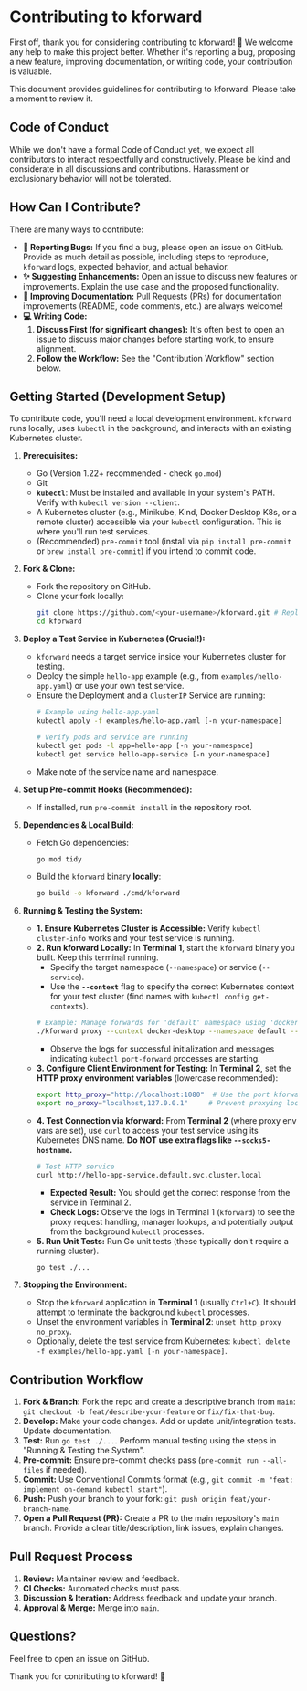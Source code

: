 # Contributing to kforward

First off, thank you for considering contributing to kforward! 🎉 We welcome any help to make this project better. Whether it's reporting a bug, proposing a new feature, improving documentation, or writing code, your contribution is valuable.

This document provides guidelines for contributing to kforward. Please take a moment to review it.

## Code of Conduct

While we don't have a formal Code of Conduct yet, we expect all contributors to interact respectfully and constructively. Please be kind and considerate in all discussions and contributions. Harassment or exclusionary behavior will not be tolerated.

## How Can I Contribute?

There are many ways to contribute:

*   **🐛 Reporting Bugs:** If you find a bug, please open an issue on GitHub. Provide as much detail as possible, including steps to reproduce, `kforward` logs, expected behavior, and actual behavior.
*   **✨ Suggesting Enhancements:** Open an issue to discuss new features or improvements. Explain the use case and the proposed functionality.
*   **📝 Improving Documentation:** Pull Requests (PRs) for documentation improvements (README, code comments, etc.) are always welcome!
*   **💻 Writing Code:**
    1.  **Discuss First (for significant changes):** It's often best to open an issue to discuss major changes before starting work, to ensure alignment.
    2.  **Follow the Workflow:** See the "Contribution Workflow" section below.

## Getting Started (Development Setup)

To contribute code, you'll need a local development environment. `kforward` runs locally, uses `kubectl` in the background, and interacts with an existing Kubernetes cluster.

1.  **Prerequisites:**
    *   Go (Version 1.22+ recommended - check `go.mod`)
    *   Git
    *   **`kubectl`**: Must be installed and available in your system's PATH. Verify with `kubectl version --client`.
    *   A Kubernetes cluster (e.g., Minikube, Kind, Docker Desktop K8s, or a remote cluster) accessible via your `kubectl` configuration. This is where you'll run test services.
    *   (Recommended) `pre-commit` tool (install via `pip install pre-commit` or `brew install pre-commit`) if you intend to commit code.

2.  **Fork & Clone:**
    *   Fork the repository on GitHub.
    *   Clone your fork locally:
        ```bash
        git clone https://github.com/<your-username>/kforward.git # Replace with your repo path
        cd kforward
        ```

3.  **Deploy a Test Service in Kubernetes (Crucial!):**
    *   `kforward` needs a target service inside your Kubernetes cluster for testing.
    *   Deploy the simple `hello-app` example (e.g., from `examples/hello-app.yaml`) or use your own test service.
    *   Ensure the Deployment and a `ClusterIP` Service are running:
        ```bash
        # Example using hello-app.yaml
        kubectl apply -f examples/hello-app.yaml [-n your-namespace]

        # Verify pods and service are running
        kubectl get pods -l app=hello-app [-n your-namespace]
        kubectl get service hello-app-service [-n your-namespace]
        ```
    *   Make note of the service name and namespace.

4.  **Set up Pre-commit Hooks (Recommended):**
    *   If installed, run `pre-commit install` in the repository root.

5.  **Dependencies & Local Build:**
    *   Fetch Go dependencies:
        ```bash
        go mod tidy
        ```
    *   Build the `kforward` binary **locally**:
        ```bash
        go build -o kforward ./cmd/kforward
        ```

6.  **Running & Testing the System:**
    *   **1. Ensure Kubernetes Cluster is Accessible:** Verify `kubectl cluster-info` works and your test service is running.
    *   **2. Run kforward Locally:** In **Terminal 1**, start the `kforward` binary you built. Keep this terminal running.
        *   Specify the target namespace (`--namespace`) or service (`--service`).
        *   Use the **`--context`** flag to specify the correct Kubernetes context for your test cluster (find names with `kubectl config get-contexts`).
        ```bash
        # Example: Manage forwards for 'default' namespace using 'docker-desktop' context
        ./kforward proxy --context docker-desktop --namespace default --port 1080
        ```
        *   Observe the logs for successful initialization and messages indicating `kubectl port-forward` processes are starting.
    *   **3. Configure Client Environment for Testing:** In **Terminal 2**, set the **HTTP proxy environment variables** (lowercase recommended):
        ```bash
        export http_proxy="http://localhost:1080"  # Use the port kforward is listening on
        export no_proxy="localhost,127.0.0.1"     # Prevent proxying local requests
        ```
    *   **4. Test Connection via kforward:** From **Terminal 2** (where proxy env vars are set), use `curl` to access your test service using its Kubernetes DNS name. **Do NOT use extra flags like `--socks5-hostname`.**
        ```bash
        # Test HTTP service
        curl http://hello-app-service.default.svc.cluster.local
        ```
        *   **Expected Result:** You should get the correct response from the service in Terminal 2.
        *   **Check Logs:** Observe the logs in Terminal 1 (`kforward`) to see the proxy request handling, manager lookups, and potentially output from the background `kubectl` processes.
    *   **5. Run Unit Tests:** Run Go unit tests (these typically don't require a running cluster).
        ```bash
        go test ./...
        ```

7.  **Stopping the Environment:**
    *   Stop the `kforward` application in **Terminal 1** (usually `Ctrl+C`). It should attempt to terminate the background `kubectl` processes.
    *   Unset the environment variables in **Terminal 2**: `unset http_proxy no_proxy`.
    *   Optionally, delete the test service from Kubernetes: `kubectl delete -f examples/hello-app.yaml [-n your-namespace]`.

## Contribution Workflow

1.  **Fork & Branch:** Fork the repo and create a descriptive branch from `main`: `git checkout -b feat/describe-your-feature` or `fix/fix-that-bug`.
2.  **Develop:** Make your code changes. Add or update unit/integration tests. Update documentation.
3.  **Test:** Run `go test ./...`. Perform manual testing using the steps in "Running & Testing the System".
4.  **Pre-commit:** Ensure pre-commit checks pass (`pre-commit run --all-files` if needed).
5.  **Commit:** Use Conventional Commits format (e.g., `git commit -m "feat: implement on-demand kubectl start"`).
6.  **Push:** Push your branch to your fork: `git push origin feat/your-branch-name`.
7.  **Open a Pull Request (PR):** Create a PR to the main repository's `main` branch. Provide a clear title/description, link issues, explain changes.

## Pull Request Process

1.  **Review:** Maintainer review and feedback.
2.  **CI Checks:** Automated checks must pass.
3.  **Discussion & Iteration:** Address feedback and update your branch.
4.  **Approval & Merge:** Merge into `main`.

## Questions?

Feel free to open an issue on GitHub.

Thank you for contributing to kforward! 🙏
